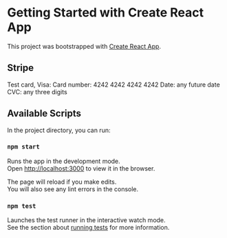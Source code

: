 # Getting Started with Create React App

This project was bootstrapped with
[Create React App](https://github.com/facebook/create-react-app).

## Stripe

Test card, Visa: Card number: 4242 4242 4242 4242 Date: any future date CVC: any
three digits

## Available Scripts

In the project directory, you can run:

### `npm start`

Runs the app in the development mode.\
Open [http://localhost:3000](http://localhost:3000) to view it in the browser.

The page will reload if you make edits.\
You will also see any lint errors in the console.

### `npm test`

Launches the test runner in the interactive watch mode.\
See the section about [running tests](https://facebook.github.io/create-react-app/docs/running-tests)
for more information.
